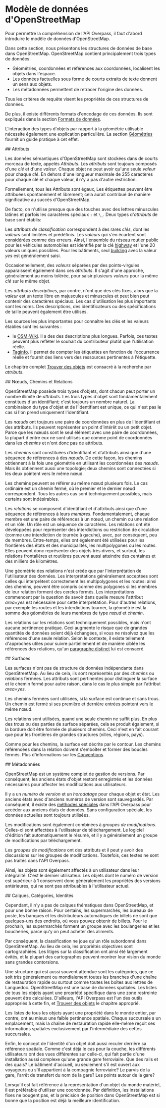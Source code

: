Modèle de données d'OpenStreetMap
=================================

Pour permettre la compréhension de l'API Overpass, 
il faut d'abord introduire le modêle de données d'OpenStreetMap.

Dans cette section, nous présentons les structures de données de base dans OpenStreetMap.
OpenStreetMap contient principalement trois types de données:

* Géométries, coordonnées et références aux coordonnées, localisent les objets dans l'espace.
* Les données factuelles sous forme de courts extraits de texte donnent un sens aux objets.
* Les métadonnées permettent de retracer l'origine des données.

Tous les critères de requête visent les propriétés de ces structures de données.

De plus, il existe différents formats d'encodage de ces données.
Ils sont expliqués dans la section [Formats de données](../targets/formats.md).

L'interaction des types d'objets par rapport à la géométrie utilisable
nécessite également une explication particulière.
La section [Géométries](../full_data/osm_types.md) fournit un guide pratique à cet effet.

<a name="tags"/>
## Attributs

Les données sémantiques d'OpenStreetMap sont stockées dans de courts morceau de texte, appelés _Attributs_.
Les _attributs_ sont toujours composés d'une _clé_ et d'une _valeur_.
Chaque objet ne peut avoir qu'une seule _valeur_ pour chaque _clé_.
En dehors d'une longueur maximale de 255 caractères pour chaque clé et chaque valeur, il n'y a pas d'autre restriction.

Formellement, tous les Attributs sont égaux,
Les étiquettes peuvent être attribuées spontanément et librement;
cela aurait contribué de manière significative au succès d'OpenStreetMap.

De facto, on n'utilise presque que des touches avec des lettres minuscules latines et parfois les caractères spéciaux `:` et `\_`.
Deux types d'_attributs_ de base sont établis:

Les _attributs de classification_ correspondent à des rares _clés_,
dont les _valeurs_ sont limitées et prédéfinis.
Les _valeurs_ qui s'en écartent sont considérées comme des erreurs.
Ainsi, l'ensemble du réseau routier public pour les véhicules automobiles est identifié par la clé [highway](https://taginfo.openstreetmap.org/keys/highway) et l'une 20 valeurs uniques possibles.
Pour les bâtiments, seul [building](https://taginfo.openstreetmap.org/keys/building) avec la valeur _yes_ est généralement saisi.

Occasionnellement, des _valeurs_ séparées par des points-virgules apparaissent également dans ces _attributs_.
Il s'agit d'une approche, généralement au moins tolérée, pour saisir plusieurs _valeurs_ pour la même _clé_ sur le même objet.

Les _attributs descriptives_, par contre, n'ont que des clés fixes,
alors que la _valeur_ est un texte libre en majuscules et minuscules et peut bien peut contenir des caractères spéciaux.
Les cas d'utilisation les plus importants sont les noms.
Des descriptions, des identificateurs ou des spécifications de taille peuvent également être utilisés.

Les sources les plus importantes pour connaître les clés et les valeurs établies sont les suivantes :

* le [OSM-Wiki](https://wiki.openstreetmap.org/wiki/Map_Features).
  Il a des des descriptions plus longues.
  Parfois, ces textes peuvent plus reflèter le souhait du contributeur plutôt que l'utilisation réelle.
* [Taginfo](https://taginfo.openstreetmap.org/).
  Il permet de compter les étiquettes en fonction de l'occurrence réelle et fournit des liens vers des ressources pertinentes à l'étiquette.

Le chapitre complet [Trouver des objets](../criteria/index.md) est consacré à la recherche par _attributs_.

<a name="nwr"/>
## Nœuds, Chemins et Relations

OpenStreetMap possède trois types d'objets, dont chacun peut porter un nombre illimité de _attributs_.
Les trois types d'objet sont fondamentalement constitués d'un identifiant;
c'est toujours un nombre naturel.
La combinaison du type d'objet et de l'identifiant est unique, ce qui n'est pas le cas si l'on prend uniquement l'identifiant. 

Les _nœuds_ ont toujours une paire de coordonnées en plus de l'identifiant et des attributs.
Ils peuvent représenter un point d'intérêt ou un petit objet.
Parce que les nœuds sont le seul élément avec une paire de coordonnées,
la plupart d'entre eux ne sont utilisés que comme point de coordonnées dans les _chemins_
et n'ont donc pas de attributs.

Les _chemins_ sont constituées d'identifiant et d'attributs ainsi que d'une séquence de références à des _nœuds_.
De cette façon, les chemins obtiennent à la fois une géométrie en utilisant les coordonnées des _nœuds_.
Mais ils obtiennent aussi une topologie;
deux chemins sont connectées si les deux pointent vers le même nœud.

Les chemins peuvent se référer au même nœud plusieurs fois.
Le cas ordinaire est un chemin fermé,
où le premier et le dernier nœud correspondent.
Tous les autres cas sont techniquement possibles,
mais certains sont indésirables.

Les _relations_ se composent d'identifiant et d'attributs ainsi que d'une séquence de références à leurs _membres_.
Fondamentalement, chaque membre est une paire de références à un nœud, un chemin ou une relation et un rôle.
Un rôle est un séquence de caractères.
Les relations ont été développées pour représenter des interdictions ou restriction de circulation (comme une interdiction de tournée à gacuhe),
avec, par conséquent, peu de membres.
Entre-temps, elles ont également été utilisées pour les frontières des états et des municipalités, les multipolygones ou les routes.
Elles peuvent donc représenter des objets très divers,
et surtout, les relations frontalières et routières peuvent aussi atteindre des centaines et des milliers de kilomètres.

Une géométrie des relations n'est créée que par l'interprétation de l'utilisateur des données.
Les interprétations généralement acceptées sont celles
qui interprètent correctement les multipolygones et les routes:
ainsi des chemins, peuvent être compris comme des polygones si les membres de leur relation forment des cercles fermés.
Les interprétations commencent par la question de savoir dans quelle mesure l'attribut _area_=_yes_ est nécessaire pour cette interprétation.
Pour d'autres relations, par exemple les routes et les interdictions tourner, la géométrie est la somme des géométries de leurs membres de type _nœud_ et _chemin_.

Les relations sur les relations sont techniquement possibles,
mais n'ont aucune pertinence pratique.
Ceci augmente le risque que de grandes quantités de données soient déjà échangées,
si vous ne résolvez que les références d'une seule relation.
Selon le contexte, il existe tellement d'approches utiles pour suivre partiellement et de manière ciblée les références des relations,
qu'un [paragraphe distinct](../full_data/osm_types.md#rels_on_rels) lui est consacré.

<a name="areas"/>
## Surfaces

Les surfaces n'ont pas de structure de données indépendante dans OpenStreetMap.
Au lieu de cela, ils sont représentés par des _chemins_ ou _relations_ fermées.
Les attributs sont pertinentes pour distinguer la surface et le chemin fermé pour autre raison,
dans le cas le plus simple par l'attribut _area_=_yes_.

Les chemins fermées sont utilisées,
si la surface est continue et sans trous.
Un chemin est fermé si ses première et dernière entrées pointent vers le même nœud.

Les relations sont utilisées,
quand une seule chemin ne suffit plus.
En plus des trous ou des parties de surface séparées, cela se produit également,
si la bordure doit être formée de plusieurs chemins.
Ceci n'est en fait courant que pour les frontières de grandes structures (villes, régions, pays).

Comme pour les chemins, la surface est décrite par le contour.
Les chemins référencées dans la relation doivent s'emboîter et former des boucles fermés.
Plus d'informations sur les [Conventions](https://github.com/osmlab/fixing-polygons-in-osm/blob/master/doc/background.md).

<a name="metas"/>
## Métadonnées

OpenStreetMap est un système complet de gestion de versions.
Par conséquent, les anciens états d'objet restont enregistrés
et les données nécessaires pour affecter les modifications aux utilisateurs.

Il y a un _numéro de version_ et un _horodatage_ pour chaque objet et état.
Les anciens états avec d'anciens numéros de version sont sauvegardés.
Par conséquent, il existe des [méthodes spéciales](.../analysis/index.md) dans l'API Overpass pour accéder aux anciens états de données.
Sans configuration spéciale, les données actuelles sont toujours utilisées.

Les modifications sont également combinées à _groupes de modifications_.
Celles-ci sont affectées à l'utilisateur de téléchargement.
Le logiciel d'édition fait automatiquement le résumé,
et il y a généralement un groupe de modifications par téléchargement.

Les _groupes de modifications_ ont des attributs
et il peut y avoir des discussions sur les groupes de modifications.
Toutefois, ces textes ne sont pas traités dans l'API Overpass.

Ainsi, les objets sont également affectés à un utilisateur dans leur intégralité.
C'est le dernier utilisateur.
Les objets dont le numéro de version est supérieur à 1 conservent donc généralement les propriétés des versions antérieures,
qui ne sont pas attribuables à l'utilisateur actuel.

<a name="declined"/>
## Calques, Catégories, Identités

Cependant, il n'y a pas de calques thématiques dans OpenStreetMap,
et pour une bonne raison.
Pour certains, les supermarchés, les bureaux de poste, les banques et les distributeurs automatiques de billets ne sont que quelques-uns des endroits,
où vous pouvez obtenir de billets.
Pour le prochain, les supermarchés forment un groupe avec les boulangeries et les boucheries,
parce qu'y on peut acheter des aliments.

Par conséquent, la classification ne joue qu'un rôle subordonné dans OpenStreetMap.
Au lieu de cela, les propriétés objectives sont cartographiées.
Les litiges sur la classification ont ainsi été largement évités,
et la plupart des cartographes peuvent montrer leur vision du monde sans grandes contorsions.

Une structure qui est aussi souvent attendue sont les catégories,
que ce soit très généralement ou mondialement toutes les branches d'une chaîne de restauration rapide
ou surtout comme toutes les boîtes aux lettres de Languedoc.
OpenStreetMap est une base de données spatiales.
Les listes de tous les objets ayant une propriété spécifique dans une zone restreinte peuvent être calculées.
D'ailleurs, l'API Overpass est l'un des outils appropriés à cette fin,
et [Trouver des objets](../criteria/index.md) le chapitre approprié.

Les listes de tous les objets ayant une propriété dans le monde entier, par contre, ont au mieux une faible pertinence spatiale.
Chaque succursale a un emplacement,
mais la chaîne de restauration rapide elle-même reçoit ses informations spatiales exclusivement par l'intermédiaire des cettes succursales.

Enfin, le concept de l'identité d'un objet doit aussi reculer derrière sa référence spatiale.
Comme c'est déjà le cas pour la couche, les différents utilisateurs ont des vues différentes sur celle-ci,
qui fait partie d'une installation aussi complexe qu'une grande gare ferroviaire.
Que des rails et des quais?
Le bâtiment d'accueil, ou seulement s'il est ouvert aux voyageurs ou s'il appartient à la compagnie ferroviaire?
Le parvis de la gare, l'arrêt de transfert du nom de la gare?
Les points autour de la gare?

Lorsqu'il est fait référence à la représentation d'un objet du monde matériel,
il est préférable d'utiliser une coordonnée.
Par définition, les installations fixes ne bougent pas,
et la précision de position dans OpenStreetMap est si bonne
que la position est déjà la meilleure identification.

<!-- Traduit avec www.DeepL.com/Translator, partiellement redigé -->
